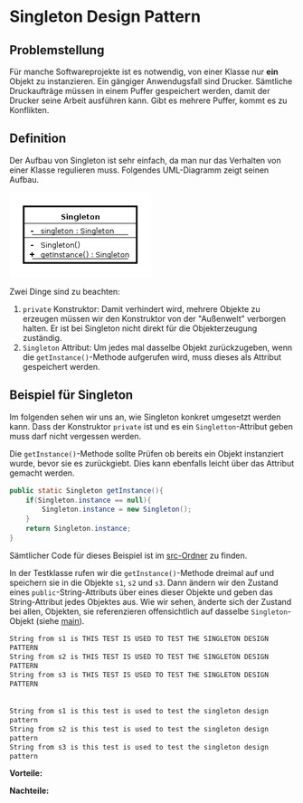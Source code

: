 # Singleton Design Pattern

## Problemstellung

Für manche Softwareprojekte ist es notwendig, von einer Klasse nur **ein** Objekt zu instanzieren. Ein gängiger Anwendugsfall sind Drucker. Sämtliche Druckaufträge müssen in einem Puffer gespeichert werden, damit der Drucker seine Arbeit ausführen kann. Gibt es mehrere Puffer, kommt es zu Konflikten.

## Definition

Der Aufbau von Singleton ist sehr einfach, da man nur das Verhalten von einer Klasse regulieren muss. Folgendes UML-Diagramm zeigt seinen Aufbau.

![](img/uml.png)

Zwei Dinge sind zu beachten:

1. `private` Konstruktor: Damit verhindert wird, mehrere Objekte zu erzeugen müssen wir den Konstruktor von der "Außenwelt" verborgen halten. Er ist bei Singleton nicht direkt für die Objekterzeugung zuständig.
2. `Singleton` Attribut: Um jedes mal dasselbe Objekt zurückzugeben, wenn die `getInstance()`-Methode  aufgerufen wird, muss dieses als Attribut gespeichert werden.

## Beispiel für Singleton

Im folgenden sehen wir uns an, wie Singleton konkret umgesetzt werden kann. Dass der Konstruktor `private` ist und es ein `Singletton`-Attribut geben muss darf nicht vergessen werden. 

Die `getInstance()`-Methode sollte Prüfen ob bereits ein Objekt instanziert wurde, bevor sie es zurückgiebt. Dies kann ebenfalls leicht über das Attribut gemacht werden.

```Java
public static Singleton getInstance(){          
	if(Singleton.instance == null){
		Singleton.instance = new Singleton();
    }
    return Singleton.instance;
}
```

Sämtlicher Code für dieses Beispiel ist im [src-Ordner](src) zu finden.

In der Testklasse rufen wir die `getInstance()`-Methode dreimal auf und speichern sie in die Objekte `s1`, `s2` und `s3`. Dann ändern wir den Zustand eines `public`-String-Attributs über eines dieser Objekte und geben das String-Attribut jedes Objektes aus. Wie wir sehen, änderte sich der Zustand bei allen, Objekten, sie referenzieren offensichtlich auf dasselbe `Singleton`-Objekt (siehe [main](src/TestKlasse.java)).

```Shell
String from s1 is THIS TEST IS USED TO TEST THE SINGLETON DESIGN PATTERN
String from s2 is THIS TEST IS USED TO TEST THE SINGLETON DESIGN PATTERN
String from s3 is THIS TEST IS USED TO TEST THE SINGLETON DESIGN PATTERN


String from s1 is this test is used to test the singleton design pattern
String from s2 is this test is used to test the singleton design pattern
String from s3 is this test is used to test the singleton design pattern
```



**Vorteile:**



**Nachteile:**

